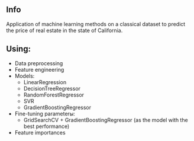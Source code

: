 ## Info
Application of machine learning methods on a classical dataset to predict the price of real estate in the state of California.

## Using:
 - Data preprocessing
 - Feature engineering
 - Models: 
   - LinearRegression
   - DecisionTreeRegressor
   - RandomForestRegressor
   - SVR
   - GradientBoostingRegressor
 - Fine-tuning parameterы:
   - GridSearchCV + GradientBoostingRegressor (as the model with the best performance)
 - Feature importances
